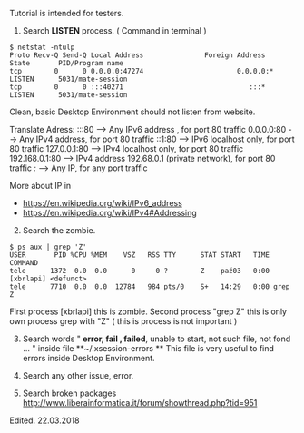 Tutorial is intended for testers.

1. Search **LISTEN** process. ( Command in terminal )
```
$ netstat -ntulp
Proto Recv-Q Send-Q Local Address               Foreign Address             State       PID/Program name
tcp        0      0 0.0.0.0:47274                       0.0.0.0:*                       LISTEN      5031/mate-session
tcp        0      0 :::40271                               :::*                              LISTEN      5031/mate-session
```

Clean, basic  Desktop Environment should not listen from website.

Translate Adress:
:::80  -->  Any IPv6 address ,  for port 80 traffic
0.0.0.0:80  -->  Any IPv4 address,  for port 80 traffic
::1:80  -->   IPv6 localhost only,  for port 80 traffic
127.0.0.1:80  -->  IPv4 localhost only,  for port 80 traffic
192.168.0.1:80  -->  IPv4 address 192.68.0.1 (private network),  for port 80 traffic
*:*  -->  Any IP, for any port traffic

More about IP in
- https://en.wikipedia.org/wiki/IPv6_address
- https://en.wikipedia.org/wiki/IPv4#Addressing


2. Search the zombie.
```
$ ps aux | grep 'Z'
USER       PID %CPU %MEM    VSZ   RSS TTY      STAT START   TIME COMMAND
tele      1372  0.0  0.0      0     0 ?        Z    paź03   0:00 [xbrlapi] <defunct>
tele      7710  0.0  0.0  12784   984 pts/0    S+   14:29   0:00 grep Z
```

First process [xbrlapi] this is zombie.
Second process "grep Z" this is only own process grep with "Z" ( this is process is not important )


3. Search words 
" **error, fail , failed**, unable to start, not such file, not fond ... "
inside file  **~/.xsession-errors **
This file is very useful to find errors inside Desktop Environment.


4. Search  any other issue, error.


5. Search broken packages
http://www.liberainformatica.it/forum/showthread.php?tid=951


Edited.
22.03.2018
